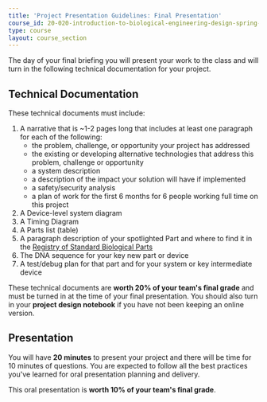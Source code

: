 ```yaml
---
title: 'Project Presentation Guidelines: Final Presentation'
course_id: 20-020-introduction-to-biological-engineering-design-spring-2009
type: course
layout: course_section
---
```

The day of your final briefing you will present your work to the class and will turn in the following technical documentation for your project.

Technical Documentation
-----------------------

These technical documents must include:

1.  A narrative that is ~1-2 pages long that includes at least one paragraph for each of the following:
    *   the problem, challenge, or opportunity your project has addressed
    *   the existing or developing alternative technologies that address this problem, challenge or opportunity
    *   a system description
    *   a description of the impact your solution will have if implemented
    *   a safety/security analysis
    *   a plan of work for the first 6 months for 6 people working full time on this project
2.  A Device-level system diagram
3.  A Timing Diagram
4.  A Parts list (table)
5.  A paragraph description of your spotlighted Part and where to find it in the [Registry of Standard Biological Parts](http://parts.igem.org/Main_Page) 
6.  The DNA sequence for your key new part or device
7.  A test/debug plan for that part and for your system or key intermediate device

These technical documents are **worth 20% of your team's final grade** and must be turned in at the time of your final presentation. You should also turn in your **project design notebook** if you have not been keeping an online version.

Presentation
------------

You will have **20 minutes** to present your project and there will be time for 10 minutes of questions. You are expected to follow all the best practices you've learned for oral presentation planning and delivery.

This oral presentation is **worth 10% of your team's final grade**.